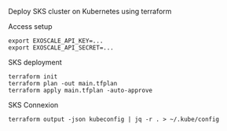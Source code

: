 Deploy SKS cluster on Kubernetes using terraform

Access setup
```
export EXOSCALE_API_KEY=...
export EXOSCALE_API_SECRET=...
```

SKS deployment
```
terraform init
terraform plan -out main.tfplan
terraform apply main.tfplan -auto-approve
```

SKS Connexion
```
terraform output -json kubeconfig | jq -r . > ~/.kube/config
```
